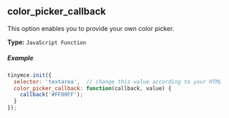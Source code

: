 ## color_picker_callback

This option enables you to provide your own color picker.

**Type:** `JavaScript Function`

##### Example

```js
tinymce.init({
  selector: 'textarea',  // change this value according to your HTML
  color_picker_callback: function(callback, value) {
    callback('#FF00FF');
  }
});
```
